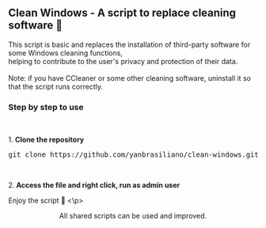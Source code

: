 <div><h2> Clean Windows - A script to replace cleaning software 🧹 </h2>
<p>This script is basic and replaces the installation of third-party software for some Windows cleaning functions,<br> 
helping to contribute to the user's privacy and protection of their data.
<br>
<br>
Note: if you have CCleaner or some other cleaning software, uninstall it so that the script runs correctly.</p>
<h3>Step by step to use</h3>
<br>
<p>1. <strong>Clone the repository</strong><br>
<pre>git clone https://github.com/yanbrasiliano/clean-windows.git</pre></p>
<br>
<p>2.<strong> Access the file and right click, run as admin user</strong></p>
<p>Enjoy the script 🏁 <\p>

<div align="center">
<footer>All shared scripts can be used and improved.</footer>
</div>
</div>
